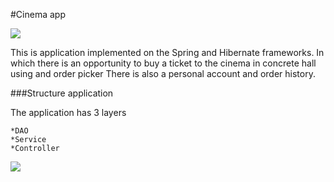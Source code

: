 #Cinema app

<img src="resources/cinema.jpg"/>

This is application implemented
on the Spring and Hibernate frameworks. In which
there is an opportunity to buy a ticket to the cinema in
concrete hall using and order picker
There is also a personal account and order history.

###Structure application

The application has 3 layers 

    *DAO 
    *Service
    *Controller


<img src="resources/src/main/resources/table.png"/>